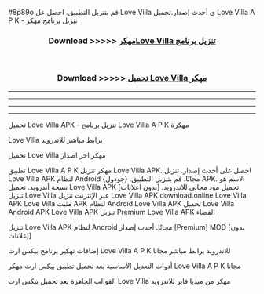 #8p89o قم بتنزيل التطبيق. احصل عل Love Villa  ى أحدث إصدار.تحميل Love Villa  A P K - تنزيل برنامج مهكر



<div align="center">
<h3>Download >>>>> <a href="https://ar-sites.web.app/?ar= Love Villa ">مهكرLove Villa  تنزيل برنامج</a></h3><br>

<h3>Download >>>>> <a href="https://ar-sites.web.app/?ar= Love Villa ">تحميل Love Villa  مهكر</a></h3>
</div>


----------------------------------------------------------

----------------------------------------------------------

----------------------------------------------------------

----------------------------------------------------------


تحميل Love Villa  APK - تنزيل برنامج Love Villa  A P K مهكرة

Love Villa  برابط مباشر للاندرويد

تحميل Love Villa  مهكر اخر اصدار

تطبيق Love Villa  A P K مهكر
تنزيل Love Villa  APK. احصل على أحدث إصدار.
تنزيل Love Villa  APK لنظام Android مجانًا.
قم بتنزيل التطبيق. {جودول} APK. الاسم هو نسخة أندرويد.
تحميل Love Villa  APK [بدون اعلانات]
تحميل مود مجاني للاندرويد.
تنزيل Love Villa  عبر الإنترنت
تنزيل Love Villa  APK
download.online Love Villa  APK
Love Villa  مثبت APK لنظام Android
Love Villa  APK
تحميل Love Villa  Android APK
Love Villa  APK تنزيل Premium
Love Villa  APK الفضاء

تنزيل Love Villa  APK لنظام Android مجانًا. أحدث إصدار [Premium] MOD [بدون إعلانات]

إضافات تهكير برنامج بيكس ارت Love Villa  A P K للاندرويد برابط مباشر مجانا

أدوات التعديل الأساسية بعد تحميل تطبيق بيكس ارت مهكر Love Villa  A P K مجانا

القوالب الجاهزة بعد تحميل بيكس ارت Love Villa  مهكر من ميديا فاير للاندرويد



